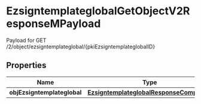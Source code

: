 

# EzsigntemplateglobalGetObjectV2ResponseMPayload

Payload for GET /2/object/ezsigntemplateglobal/{pkiEzsigntemplateglobalID}

## Properties

| Name | Type | Description | Notes |
|------------ | ------------- | ------------- | -------------|
|**objEzsigntemplateglobal** | [**EzsigntemplateglobalResponseCompound**](EzsigntemplateglobalResponseCompound.md) |  |  |



